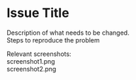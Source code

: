 # Issue Title
Description of what needs to be changed.  
Steps to reproduce the problem

Relevant screenshots:  
screenshot1.png  
screenshot2.png
